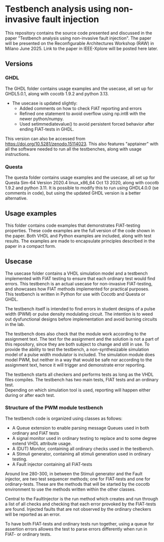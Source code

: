 # Testbench analysis using non-invasive fault injection
This repository contains the source code presented and discussed in the paper "Testbench analysis using non-invasive fault injection". 
The paper will be presented on the Reconfigurable Architectures Workshop (RAW) in Milano June 2025. 
Link to the paper in IEEE-Xplore will be posted here later. 

## Versions 
### GHDL 
The GHDL folder contains usage examples and the usecase, all set up for GHDL5.0.1, along with cocotb 1.9.2 and python 3.13.
* The usecase is updated slightly:
   * Added comments on how to check FIAT reporting and errors 
   * Refined one statement to avoid overflow using np.int8 with the newer python/numpy.
   * Used setimmediatevalue() to avoid persistent forced behavior after ending FIAT-tests in GHDL.

This version can also be accessed from https://doi.org/10.5281/zenodo.15114023. 
This also features "apptainer" with all the software needed to run all the testbenches, along with usage instructions. 

### Questa 
The questa folder contains usage examples and the usecase, all set up for Questa Sim-64 Version 2020.4 linux_x86_64 Oct 13 2020, along with cocotb 1.9.2 and python 3.11. 
It is possible to modify this to run using GHDL4.0.0 (se comments in code), but using the updated GHDL version is a better alternative.   

## Usage examples
This folder contains code examples that demonstrates FIAT-testing properties. 
These code examples are the full version of the code shown in the paper. 
Both VHDL and Python examples are included, along with test results. 
The examples are made to encapsulate principles described in the paper in a compact form. 

## Usecase
The usecase folder contains a VHDL simulation model and a testbench implemented with FIAT testing to ensure that each ordinary test would find errors. 
This testbench is an actual usecase for non-invasive FIAT-testing, and showcases how FIAT methods implemented for practical purposes. 
This testbench is written in Python for use with Cocotb and Questa or GHDL. 

The testbench itself is intended to find errors in student designs of a pulse width (PWM) or pulse density modulating circuit. 
The intention is to weed out dysfunctional designs before implementation and avoid burning circuits in the lab. 

The testbench does also check that the module work according to the assignment text. 
The text for the assignment and the solution is not a part of this repository, since they are both subject to change and still in use. 
To provide the ability to test the testbench, a non-synthesizable simulation model of a pulse width modulator is included.
The simulation module does model PWM, but neither in a way that would be safe nor according to the assignment text, hence it will trigger and demonstrate error reporting. 

The testbench starts all checkers and performs tests as long as the VHDL files compiles. 
The testbench has two main tests, FIAT tests and an ordinary test.  
Depending on which simulation tool is used, reporting will happen either during or after each test.  

### Structure of the PWM module testbench

The testbench code is organized using classes as follows:
* A Queue extension to enable parsing message Queues used in both ordinary and FIAT tests
* A signal monitor used in ordinary testing to replace and to some degree extend VHDL attribute usage.  
* A (DUT) Monitor, containing all ordinary checks used in the testbench.
* A Stimuli generator, containing all stimuli generation used in ordinary testing.
* A Fault injector containing all FIAT-tests

Around line 280-300, in between the Stimuli generator and the Fault injector, are two test sequencer methods; one for FIAT-tests and one for ordinary-tests. 
These are the methods that will be started by the cocotb environment to use the methods written within the other classes. 

Central to the FaultInjector is the run method which creates and run through a list of all checks and checking that each error provoked by the FIAT-tests are found. 
Injected faults that are not observed by the ordinary checkers will be reported as an error.

To have both FIAT-tests and ordinary tests run together, using a queue for assertion errors allowes the test to parse errors differently when run in FIAT- or ordinary tests.
